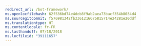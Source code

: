 ```yaml
---
redirect_url: /bot-framework/
ms.openlocfilehash: 62f536bd74e4deb8f9ab2aea73bacf354b8034d4
ms.sourcegitcommit: f576981342fb3361216675815714e24281e20ddf
ms.translationtype: HT
ms.contentlocale: fr-FR
ms.lasthandoff: 07/18/2018
ms.locfileid: "39111657"
---
```

